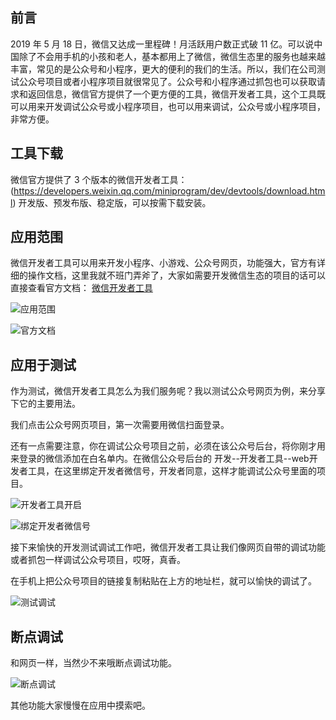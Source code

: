 ## 前言

2019 年 5 月 18 日，微信又达成一里程碑！月活跃用户数正式破 11 亿。可以说中国除了不会用手机的小孩和老人，基本都用上了微信，微信生态里的服务也越来越丰富，常见的是公众号和小程序，更大的便利的我们的生活。所以，我们在公司测试公众号项目或者小程序项目就很常见了。公众号和小程序通过抓包也可以获取请求和返回信息，微信官方提供了一个更方便的工具，微信开发者工具，这个工具既可以用来开发调试公众号或小程序项目，也可以用来调试，公众号或小程序项目，非常方便。

## 工具下载
微信官方提供了 3 个版本的微信开发者工具：(https://developers.weixin.qq.com/miniprogram/dev/devtools/download.html) 开发版、预发布版、稳定版，可以按需下载安装。

## 应用范围
微信开发者工具可以用来开发小程序、小游戏、公众号网页，功能强大，官方有详细的操作文档，这里我就不班门弄斧了，大家如需要开发微信生态的项目的话可以直接查看官方文档：
[微信开发者工具](https://developers.weixin.qq.com/miniprogram/dev/devtools/devtools.html)

![应用范围](https://github.com/Brucepk/GitHub_Photos/blob/master/应用范围.png)


![官方文档](https://github.com/Brucepk/GitHub_Photos/blob/master/官方文档.png)

## 应用于测试

作为测试，微信开发者工具怎么为我们服务呢？我以测试公众号网页为例，来分享下它的主要用法。

我们点击公众号网页项目，第一次需要用微信扫面登录。

还有一点需要注意，你在调试公众号项目之前，必须在该公众号后台，将你刚才用来登录的微信添加在白名单内。在微信公众号后台的 开发--开发者工具--web开发者工具，在这里绑定开发者微信号，开发者同意，这样才能调试公众号里面的项目。

![开发者工具开启](https://github.com/Brucepk/GitHub_Photos/blob/master/开发者工具开启.png)

![绑定开发者微信号](https://github.com/Brucepk/GitHub_Photos/blob/master/绑定开发者微信号.png)

接下来愉快的开发测试调试工作吧，微信开发者工具让我们像网页自带的调试功能或者抓包一样调试公众号项目，哎呀，真香。


在手机上把公众号项目的链接复制粘贴在上方的地址栏，就可以愉快的调试了。

![测试调试](https://github.com/Brucepk/GitHub_Photos/blob/master/测试调试.png)

## 断点调试

和网页一样，当然少不来哦断点调试功能。

![断点调试](https://github.com/Brucepk/GitHub_Photos/blob/master/断点调试.png)

其他功能大家慢慢在应用中摸索吧。









